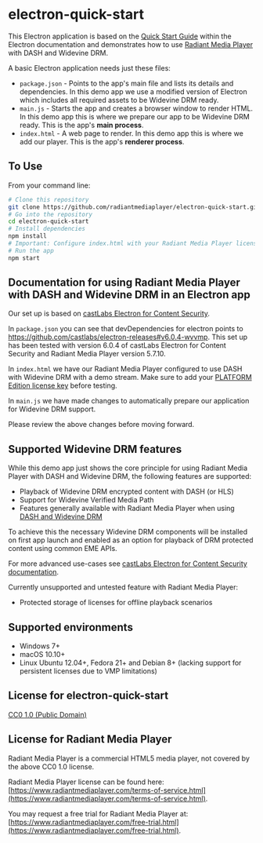 # electron-quick-start

This Electron application is based on the [Quick Start Guide](https://electronjs.org/docs/tutorial/quick-start) within the Electron documentation and demonstrates how to use [Radiant Media Player](https://www.radiantmediaplayer.com) with DASH and Widevine DRM.

A basic Electron application needs just these files:

- `package.json` - Points to the app's main file and lists its details and dependencies. In this demo app we use a modified version of Electron which includes all required assets to be Widevine DRM ready.
- `main.js` - Starts the app and creates a browser window to render HTML. In this demo app this is where we prepare our app to be Widevine DRM ready. This is the app's **main process**.
- `index.html` - A web page to render. In this demo app this is where we add our player. This is the app's **renderer process**.

## To Use
From your command line:

```bash
# Clone this repository
git clone https://github.com/radiantmediaplayer/electron-quick-start.git
# Go into the repository
cd electron-quick-start
# Install dependencies
npm install
# Important: Configure index.html with your Radiant Media Player license key
# Run the app
npm start
```

## Documentation for using Radiant Media Player with DASH and Widevine DRM in an Electron app

Our set up is based on [castLabs Electron for Content Security](https://github.com/castlabs/electron-releases). 

In `package.json` you can see that devDependencies for electron points to https://github.com/castlabs/electron-releases#v6.0.4-wvvmp. This set up has been tested with version 6.0.4 of castLabs Electron for Content Security and Radiant Media Player version 5.7.10.

In `index.html` we have our Radiant Media Player configured to use DASH with Widevine DRM with a demo stream. Make sure to add your [PLATFORM Edition license key](https://www.radiantmediaplayer.com/pricing.html) before testing.

In `main.js` we have made changes to automatically prepare our application for Widevine DRM support. 

Please review the above changes before moving forward.

## Supported Widevine DRM features

While this demo app just shows the core principle for using Radiant Media Player with DASH and Widevine DRM, the following features are supported:
- Playback of Widevine DRM encrypted content with DASH (or HLS) 
- Support for Widevine Verified Media Path
- Features generally available with Radiant Media Player when using [DASH and Widevine DRM](https://www.radiantmediaplayer.com/docs/latest/dash-drm-documentation.html)

To achieve this the necessary Widevine DRM components will be installed on first app launch and enabled as an option for playback of DRM protected content using common EME APIs.

For more advanced use-cases see [castLabs Electron for Content Security documentation](https://github.com/castlabs/electron-releases).

Currently unsupported and untested feature with Radiant Media Player:
- Protected storage of licenses for offline playback scenarios

## Supported environments
- Windows 7+
- macOS 10.10+
- Linux Ubuntu 12.04+, Fedora 21+ and Debian 8+ (lacking support for persistent licenses due to VMP limitations)

## License for electron-quick-start
[CC0 1.0 (Public Domain)](LICENSE.md)

## License for Radiant Media Player
Radiant Media Player is a commercial HTML5 media player, not covered by the above CC0 1.0 license. 

Radiant Media Player license can be found here: [https://www.radiantmediaplayer.com/terms-of-service.html](https://www.radiantmediaplayer.com/terms-of-service.html). 

You may request a free trial for Radiant Media Player at: [https://www.radiantmediaplayer.com/free-trial.html](https://www.radiantmediaplayer.com/free-trial.html).
